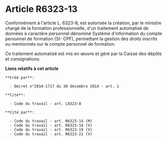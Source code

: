 # Article R6323-13

Conformément à l'article L. 6323-8, est autorisée la création, par le ministre chargé de la formation professionnelle, d'un
traitement automatisé de données à caractère personnel dénommé Système d'information du compte personnel de formation (SI-
CPF), permettant la gestion des droits inscrits ou mentionnés sur le compte personnel de formation. 

Ce traitement automatisé est mis en œuvre et géré par la Caisse des dépôts et consignations.

**Liens relatifs à cet article**

	**Créé par**:

	  - Décret n°2014-1717 du 30 décembre 2014 - art. 1

	**Cite**:

	  - Code du travail - art. L6323-8

	**Cité par**:

	  - Code du travail - art. R6323-14 (M)
	  - Code du travail - art. R6323-18 (V)
	  - Code du travail - art. R6323-19 (V)
	  - Code du travail - art. R6323-21 (V)
